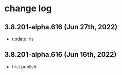 # change log

## 3.8.201-alpha.616 (Jun 27th, 2022)

- update iris

## 3.8.201-alpha.616 (Jun 16th, 2022)

- first publish
